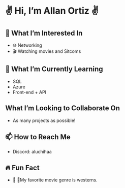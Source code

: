 # ✌️ Hi, I’m Allan Ortiz ✌️

## 👀 What I’m Interested In
- 🌐 Networking
- 🎬 Watching movies and Sitcoms 
  
## 🚀 What I’m Currently Learning
- SQL
- Azure
- Front-end + API

## What I’m Looking to Collaborate On
- As many projects as possible!

## 📫 How to Reach Me
- Discord: aluchihaa

## 🔥 Fun Fact
- 🐎 🎠My favorite movie genre is westerns.

<!---
Allanx495/Allanx495 is a ✨ special ✨ repository because its `README.md` (this file) appears on your GitHub profile.
You can click the Preview link to take a look at your changes.
--->
